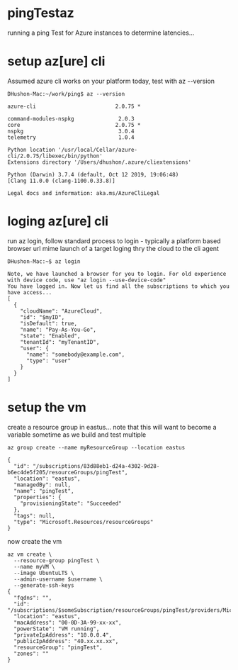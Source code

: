# pingTestaz
running a ping Test for Azure instances to determine latencies...

# setup az[ure] cli
Assumed azure cli works on your platform today, test with az --version
```
DHushon-Mac:~/work/ping$ az --version
```
```
azure-cli                         2.0.75 *

command-modules-nspkg              2.0.3
core                              2.0.75 *
nspkg                              3.0.4
telemetry                          1.0.4

Python location '/usr/local/Cellar/azure-cli/2.0.75/libexec/bin/python'
Extensions directory '/Users/dhushon/.azure/cliextensions'

Python (Darwin) 3.7.4 (default, Oct 12 2019, 19:06:48) 
[Clang 11.0.0 (clang-1100.0.33.8)]

Legal docs and information: aka.ms/AzureCliLegal
```
 
# loging az[ure] cli
run az login, follow standard process to login - typically a platform based browser url mime launch of a target loging thry the cloud to the cli agent
```
DHushon-Mac:~$ az login
```
```
Note, we have launched a browser for you to login. For old experience with device code, use "az login --use-device-code"
You have logged in. Now let us find all the subscriptions to which you have access...
[
  {
    "cloudName": "AzureCloud",
    "id": "$myID",
    "isDefault": true,
    "name": "Pay-As-You-Go",
    "state": "Enabled",
    "tenantId": "myTenantID",
    "user": {
      "name": "somebody@example.com",
      "type": "user"
    }
  }
]
```

# setup the vm
create a resource group in eastus... note that this will want to become a variable sometime as we build and test multiple
```
az group create --name myResourceGroup --location eastus
```
```
{
  "id": "/subscriptions/83d88eb1-d24a-4302-9d28-b6ec4de5f205/resourceGroups/pingTest",
  "location": "eastus",
  "managedBy": null,
  "name": "pingTest",
  "properties": {
    "provisioningState": "Succeeded"
  },
  "tags": null,
  "type": "Microsoft.Resources/resourceGroups"
}
```

now create the vm
```
az vm create \
  --resource-group pingTest \
  --name myVM \
  --image UbuntuLTS \
  --admin-username $username \
  --generate-ssh-keys
{
  "fqdns": "",
  "id": "/subscriptions/$someSubscription/resourceGroups/pingTest/providers/Microsoft.Compute/virtualMachines/pingVM",
  "location": "eastus",
  "macAddress": "00-0D-3A-99-xx-xx",
  "powerState": "VM running",
  "privateIpAddress": "10.0.0.4",
  "publicIpAddress": "40.xx.xx.xx",
  "resourceGroup": "pingTest",
  "zones": ""
}
```

